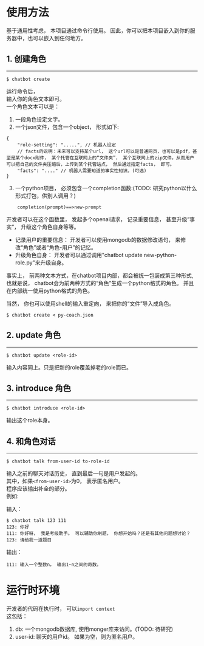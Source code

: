 # 使用方法
基于通用性考虑， 本项目通过命令行使用。 因此，你可以把本项目嵌入到你的服务器中，也可以嵌入到任何地方。

## 1. 创建角色
----
```
$ chatbot create
```
运行命令后，  
输入你的角色文本即可。  
一个角色文本可以是：  
1. 一段角色设定文字。  
2. 一个json文件，包含一个object， 形式如下:
```
{
    "role-setting": ".....", // 机器人设定
    // facts的说明：未来可以支持某个url， 这个url可以是普通网页，也可以是pdf，甚至是某个docx附件， 某个托管在互联网上的“文件夹”， 某个互联网上的zip文件。从而用户可以把自己的文件夹压缩后，上传到某个托管站点， 然后通过指定facts， 即可。
    "facts": "...." // 机器人需要知道的事实性知识。(可选)
}
```
3. 一个python项目， 必须包含一个completion函数:(TODO: 研究python以什么形式打包，供别人调用？)
```
    completion(prompt)==>new-prompt
```
开发者可以在这个函数里， 发起多个openai请求， 记录重要信息， 甚至升级“事实”， 升级这个角色自身等等。
- 记录用户的重要信息： 开发者可以使用mongodb的数据修改语句， 来修改“角色”或者“角色-用户”的记忆。
- 升级角色自身： 开发者可以通过调用"chatbot update <roleid> new-python-role.py"来升级自身。

事实上， 前两种文本方式，在chatbot项目内部，都会被统一包装成第三种形式, 也就是说， chatbot会为前两种方式的“角色”生成一个python格式的角色。 并且在内部统一使用python格式的角色。

当然， 你也可以使用shell的输入重定向， 来把你的“文件”导入成角色。
```
$ chatbot create < py-coach.json
```

## 2. update 角色
----
```
$ chatbot update <role-id>
```
输入内容同上。只是把新的role覆盖掉老的role而已。

## 3. introduce 角色
---
```
$ chatbot introduce <role-id>
```
输出这个role本身。


## 4. 和角色对话
----
```
$ chatbot talk from-user-id to-role-id
```
输入之前的聊天对话历史， 直到最后一句是用户发起的。  
其中，如果`<from-user-id>`为0， 表示匿名用户。  
程序应该输出补全的部分。  
例如:  

输入：
```
$ chatbot talk 123 111
123: 你好
111: 你好呀， 我是考级助手。 可以辅助你刷题， 你想开始吗？还是有其他问题想讨论？
123: 请给我一道题目
```

输出：
```
111: 输入一个整数n， 输出1~n之间的奇数。
```

# 运行时环境
开发者的代码在执行时， 可以`import context`  
这包括：
1. db: 一个mongodb数据库, 使用monger库来访问。(TODO: 待研究)
2. user-id: 聊天的用户id。 如果为空，则为匿名用户。
